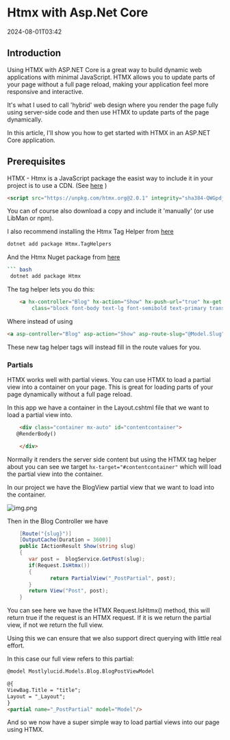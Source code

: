 ﻿# Htmx with Asp.Net Core

<datetime class="hidden">2024-08-01T03:42</datetime>

<!--category-- ASP.NET, HTMX -->

## Introduction

Using HTMX with ASP.NET Core is a great way to build dynamic web applications with minimal JavaScript. HTMX allows you to update parts of your page without a full page reload, making your application feel more responsive and interactive.

It's what I used to call 'hybrid' web design where you render the page fully using server-side code and then use HTMX to update parts of the page dynamically.

In this article, I'll show you how to get started with HTMX in an ASP.NET Core application.

## Prerequisites

HTMX - Htmx is a JavaScript package the easist way to include it in your project is to use a CDN. (See [here](https://htmx.org/docs/#installing) )

```html
<script src="https://unpkg.com/htmx.org@2.0.1" integrity="sha384-QWGpdj554B4ETpJJC9z+ZHJcA/i59TyjxEPXiiUgN2WmTyV5OEZWCD6gQhgkdpB/" crossorigin="anonymous"></script>
```

You can of course also download a copy and include it 'manually' (or use LibMan or npm).

I also recommend installing the Htmx Tag Helper from [here](https://github.com/khalidabuhakmeh/Htmx.Net) 

```bash 
dotnet add package Htmx.TagHelpers
```

And the Htmx Nuget package from [here](https://www.nuget.org/packages/Htmx/)

```bash
``` bash
 dotnet add package Htmx
 ```

The tag helper lets you do this:

``` html
    <a hx-controller="Blog" hx-action="Show" hx-push-url="true" hx-get hx-target="#contentcontainer" hx-route-slug="@Model.Slug"
        class="block font-body text-lg font-semibold text-primary transition-colors hover:text-green dark:text-white dark:hover:text-secondary">@Model.Title</a>
```

Where instead of using 
```html
<a asp-controller="Blog" asp-action="Show" asp-route-slug="@Model.Slug" >@Model.Title</a>
```

These new tag helper tags will instead fill in the route values for you.

### Partials

HTMX works well with partial views. You can use HTMX to load a partial view into a container on your page. This is great for loading parts of your page dynamically without a full page reload.

In this app we have a container in the Layout.cshtml file that we want to load a partial view into.

```html
    <div class="container mx-auto" id="contentcontainer">
   @RenderBody()

    </div>
```
Normally it renders the server side content but using the HTMX tag helper about you can see we target ``` hx-target="#contentcontainer" ``` which will load the partial view into the container.

In our project we have the BlogView partial view that we want to load into the container.

![img.png](project.png)

Then in the Blog Controller we have 

```csharp
    [Route("{slug}")]
    [OutputCache(Duration = 3600)]
    public IActionResult Show(string slug)
    {
       var post =  blogService.GetPost(slug);
       if(Request.IsHtmx())
       {
              return PartialView("_PostPartial", post);
       }
       return View("Post", post);
    }
```

You can see here we have the HTMX Request.IsHtmx() method, this will return true if the request is an HTMX request. If it is we return the partial view, if not we return the full view.

Using this we can ensure that we also support direct querying with little real effort.

In this case our full view refers to this partial:
    
``` html
@model Mostlylucid.Models.Blog.BlogPostViewModel

@{
ViewBag.Title = "title";
Layout = "_Layout";
}
<partial name="_PostPartial" model="Model"/>
```

And so we now have a super simple way to load partial views into our page using HTMX.